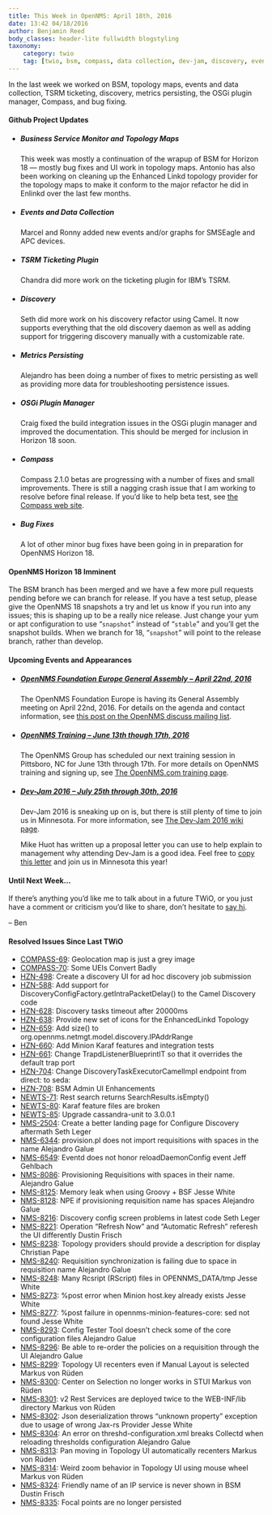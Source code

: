 ```yaml
---
title: This Week in OpenNMS: April 18th, 2016
date: 13:42 04/18/2016
author: Benjamin Reed
body_classes: header-lite fullwidth blogstyling
taxonomy:
    category: twio
    tag: [twio, bsm, compass, data collection, dev-jam, discovery, events, general assembly, metrics, opennms compass, opennms foundation europe, osgi, persistence, topology maps, training, trouble ticketing, tsrm]
---
```


<p>In the last week we worked on BSM, topology maps, events and data collection, TSRM ticketing, discovery, metrics persisting, the OSGi plugin manager, Compass, and bug fixing.</p>
<h4>Github Project Updates</h4>
<ul>
<li>
<h5>Business Service Monitor and Topology Maps</h5>
<p>This week was mostly a continuation of the wrapup of BSM for Horizon 18 &#8212; mostly bug fixes and UI work in topology maps.  Antonio has also been working on cleaning up the Enhanced Linkd topology provider for the topology maps to make it conform to the major refactor he did in Enlinkd over the last few months.</p>
</li>
<li>
<h5>Events and Data Collection</h5>
<p>
      Marcel and Ronny added new events and/or graphs for SMSEagle and APC devices.
    </p>
</li>
<li>
<h5>TSRM Ticketing Plugin</h5>
<p>Chandra did more work on the ticketing plugin for IBM&#8217;s TSRM.</p>
</li>
<li>
<h5>Discovery</h5>
<p>
      Seth did more work on his discovery refactor using Camel.  It now supports everything that the old discovery daemon as well as adding support for triggering discovery manually with a customizable rate.
    </p>
</li>
<li>
<h5>Metrics Persisting</h5>
<p>
      Alejandro has been doing a number of fixes to metric persisting as well as providing more data for troubleshooting persistence issues.
    </p>
</li>
<li>
<h5>OSGi Plugin Manager</h5>
<p>Craig fixed the build integration issues in the OSGi plugin manager and improved the documentation.  This should be merged for inclusion in Horizon 18 soon.</p>
</li>
<li>
<h5>Compass</h5>
<p>Compass 2.1.0 betas are progressing with a number of fixes and small improvements.  There is still a nagging crash issue that I am working to resolve before final release.  If you&#8217;d like to help beta test, see <a href="https://compass.opennms.io/#beta" onclick="_gaq.push(['_trackEvent', 'outbound-article', 'https://compass.opennms.io/#beta', 'the Compass web site']);" >the Compass web site</a>.</p>
</li>
<li>
<h5>Bug Fixes</h5>
<p>A lot of other minor bug fixes have been going in in preparation for OpenNMS Horizon 18.</p>
</li>
</ul>
<h4>OpenNMS Horizon 18 Imminent</h4>
<p>The BSM branch has been merged and we have a few more pull requests pending before we can branch for release.  If you have a test setup, please give the OpenNMS 18 snapshots a try and let us know if you run into any issues; this is shaping up to be a really nice release.  Just change your yum or apt configuration to use &#8220;<code>snapshot</code>&#8221; instead of &#8220;<code>stable</code>&#8221; and you&#8217;ll get the snapshot builds.  When we branch for 18, &#8220;<code>snapshot</code>&#8221; will point to the release branch, rather than develop.</p>
<h4>Upcoming Events and Appearances</h4>
<ul>
<li>
<h5><a href="http://permalink.gmane.org/gmane.network.opennms.general/52706" onclick="_gaq.push(['_trackEvent', 'outbound-article', 'http://permalink.gmane.org/gmane.network.opennms.general/52706', 'OpenNMS Foundation Europe General Assembly &#8211; April 22nd, 2016']);" >OpenNMS Foundation Europe General Assembly &#8211; April 22nd, 2016</a></h5>
<p>
      The OpenNMS Foundation Europe is having its General Assembly meeting on April 22nd, 2016.  For details on the agenda and contact information, see <a href="http://permalink.gmane.org/gmane.network.opennms.general/52706" onclick="_gaq.push(['_trackEvent', 'outbound-article', 'http://permalink.gmane.org/gmane.network.opennms.general/52706', 'this post on the OpenNMS discuss mailing list']);" >this post on the OpenNMS discuss mailing list</a>.
    </p>
</li>
<li>
<h5><a href="http://www.opennms.com/training" onclick="_gaq.push(['_trackEvent', 'outbound-article', 'http://www.opennms.com/training', 'OpenNMS Training &#8211; June 13th though 17th, 2016']);" >OpenNMS Training &#8211; June 13th though 17th, 2016</a></h5>
<p>
      The OpenNMS Group has scheduled our next training session in Pittsboro, NC for June 13th through 17th.  For more details on OpenNMS training and signing up, see <a href="http://www.opennms.com/training/" onclick="_gaq.push(['_trackEvent', 'outbound-article', 'http://www.opennms.com/training/', 'The OpenNMS.com training page']);" >The OpenNMS.com training page</a>.
    </p>
</li>
<li>
<h5><a href="https://www.opennms.org/wiki/Dev-Jam_2016">Dev-Jam 2016 &#8211; July 25th through 30th, 2016</a></h5>
<p>Dev-Jam 2016 is sneaking up on is, but there is still plenty of time to join us in Minnesota.  For more information, see <a href="https://www.opennms.org/wiki/Dev-Jam_2016">The Dev-Jam 2016 wiki page</a>.</p>
<p>Mike Huot has written up a proposal letter you can use to help explain to management why attending Dev-Jam is a good idea.  Feel free to <a href="https://docs.google.com/document/d/1VerZYe5LwMT_1j5ISAsNU9-ZGcwY_zdA_4DODNlBpYg/edit?usp=sharing" onclick="_gaq.push(['_trackEvent', 'outbound-article', 'https://docs.google.com/document/d/1VerZYe5LwMT_1j5ISAsNU9-ZGcwY_zdA_4DODNlBpYg/edit?usp=sharing', 'copy this letter']);" >copy this letter</a> and join us in Minnesota this year!</p>
</li>
</ul>
<h4>Until Next Week&#8230;</h4>
<p>If there’s anything you’d like me to talk about in a future TWiO, or you just have a comment or criticism you’d like to share, don’t hesitate to <a href="mailto:twio@opennms.org">say hi</a>.</p>
<p>&#8211; Ben</p>
<h4>Resolved Issues Since Last TWiO</h4>
<ul>
<li><a href="http://issues.opennms.org/browse/COMPASS-69">COMPASS-69</a>: Geolocation map is just a grey image</li>
<li><a href="http://issues.opennms.org/browse/COMPASS-70">COMPASS-70</a>: Some UEIs Convert Badly</li>
<li><a href="http://issues.opennms.org/browse/HZN-498">HZN-498</a>: Create a discovery UI for ad hoc discovery job submission</li>
<li><a href="http://issues.opennms.org/browse/HZN-588">HZN-588</a>: Add support for DiscoveryConfigFactory.getIntraPacketDelay() to the Camel Discovery code</li>
<li><a href="http://issues.opennms.org/browse/HZN-628">HZN-628</a>: Discovery tasks timeout after 20000ms</li>
<li><a href="http://issues.opennms.org/browse/HZN-638">HZN-638</a>: Provide new set of icons for the EnhancedLinkd Topology</li>
<li><a href="http://issues.opennms.org/browse/HZN-659">HZN-659</a>: Add size() to org.opennms.netmgt.model.discovery.IPAddrRange</li>
<li><a href="http://issues.opennms.org/browse/HZN-660">HZN-660</a>: Add Minion Karaf features and integration tests</li>
<li><a href="http://issues.opennms.org/browse/HZN-661">HZN-661</a>: Change TrapdListenerBlueprintIT so that it overrides the default trap port</li>
<li><a href="http://issues.opennms.org/browse/HZN-704">HZN-704</a>: Change DiscoveryTaskExecutorCamelImpl endpoint from direct: to seda:</li>
<li><a href="http://issues.opennms.org/browse/HZN-708">HZN-708</a>: BSM Admin UI Enhancements</li>
<li><a href="http://issues.opennms.org/browse/NEWTS-71">NEWTS-71</a>: Rest search returns SearchResults.isEmpty()</li>
<li><a href="http://issues.opennms.org/browse/NEWTS-80">NEWTS-80</a>: Karaf feature files are broken</li>
<li><a href="http://issues.opennms.org/browse/NEWTS-85">NEWTS-85</a>: Upgrade cassandra-unit to 3.0.0.1</li>
<li><a href="http://issues.opennms.org/browse/NMS-2504">NMS-2504</a>: Create a better landing page for Configure Discovery aftermath Seth Leger</li>
<li><a href="http://issues.opennms.org/browse/NMS-6344">NMS-6344</a>: provision.pl does not import requisitions with spaces in the name Alejandro Galue</li>
<li><a href="http://issues.opennms.org/browse/NMS-6549">NMS-6549</a>: Eventd does not honor reloadDaemonConfig event Jeff Gehlbach</li>
<li><a href="http://issues.opennms.org/browse/NMS-8086">NMS-8086</a>: Provisioning Requisitions with spaces in their name.  Alejandro Galue</li>
<li><a href="http://issues.opennms.org/browse/NMS-8125">NMS-8125</a>: Memory leak when using Groovy + BSF Jesse White</li>
<li><a href="http://issues.opennms.org/browse/NMS-8128">NMS-8128</a>: NPE if provisioning requisition name has spaces Alejandro Galue</li>
<li><a href="http://issues.opennms.org/browse/NMS-8216">NMS-8216</a>: Discovery config screen problems in latest code Seth Leger</li>
<li><a href="http://issues.opennms.org/browse/NMS-8221">NMS-8221</a>: Operation &#8220;Refresh Now&#8221; and &#8220;Automatic Refresh&#8221; referesh the UI differently Dustin Frisch</li>
<li><a href="http://issues.opennms.org/browse/NMS-8238">NMS-8238</a>: Topology providers should provide a description for display Christian Pape</li>
<li><a href="http://issues.opennms.org/browse/NMS-8240">NMS-8240</a>: Requisition synchronization is failing due to space in requisition name Alejandro Galue</li>
<li><a href="http://issues.opennms.org/browse/NMS-8248">NMS-8248</a>: Many Rcsript (RScript) files in OPENNMS_DATA/tmp Jesse White</li>
<li><a href="http://issues.opennms.org/browse/NMS-8273">NMS-8273</a>: %post error when Minion host.key already exists Jesse White</li>
<li><a href="http://issues.opennms.org/browse/NMS-8277">NMS-8277</a>: %post failure in opennms-minion-features-core: sed not found Jesse White</li>
<li><a href="http://issues.opennms.org/browse/NMS-8293">NMS-8293</a>: Config Tester Tool doesn&#8217;t check some of the core configuration files Alejandro Galue</li>
<li><a href="http://issues.opennms.org/browse/NMS-8296">NMS-8296</a>: Be able to re-order the policies on a requisition through the UI Alejandro Galue</li>
<li><a href="http://issues.opennms.org/browse/NMS-8299">NMS-8299</a>: Topology UI recenters even if Manual Layout is selected Markus von Rüden</li>
<li><a href="http://issues.opennms.org/browse/NMS-8300">NMS-8300</a>: Center on Selection no longer works in STUI Markus von Rüden</li>
<li><a href="http://issues.opennms.org/browse/NMS-8301">NMS-8301</a>: v2 Rest Services are deployed twice to the WEB-INF/lib directory Markus von Rüden</li>
<li><a href="http://issues.opennms.org/browse/NMS-8302">NMS-8302</a>: Json deserialization throws &#8220;unknown property&#8221; exception due to usage of wrong Jax-rs Provider Jesse White</li>
<li><a href="http://issues.opennms.org/browse/NMS-8304">NMS-8304</a>: An error on threshd-configuration.xml breaks Collectd when reloading thresholds configuration Alejandro Galue</li>
<li><a href="http://issues.opennms.org/browse/NMS-8313">NMS-8313</a>: Pan moving in Topology UI automatically recenters Markus von Rüden</li>
<li><a href="http://issues.opennms.org/browse/NMS-8314">NMS-8314</a>: Weird zoom behavior in Topology UI using mouse wheel Markus von Rüden</li>
<li><a href="http://issues.opennms.org/browse/NMS-8324">NMS-8324</a>: Friendly name of an IP service is never shown in BSM Dustin Frisch</li>
<li><a href="http://issues.opennms.org/browse/NMS-8335">NMS-8335</a>: Focal points are no longer persisted</li>
</ul>
